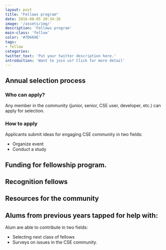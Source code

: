 ```yaml
---
layout: post
title: "Fellows program"
date: 2016-08-05 20:34:26
image: '/assets/img/'
description: 'Fellows program'
main-class: 'fellow'
color: '#7D669E'
tags:
- fellow
categories:
twitter_text: 'Put your twitter description here.'
introduction: 'Want to join us? Click for more detail'
---
```


## Annual selection process

### Who can apply?

Any member in the community (junior, senior, CSE user, developer, etc.) can apply for selection.

### How to apply

Applicants submit ideas for engaging CSE community in two fields:   
 
 * Organize event
 * Conduct a study

## Funding for fellowship program.

## Recognition fellows 

## Resources for the community

## Alums from previous years tapped for help with:

Alum are able to contribute in two fields:

 * Selecting next class of fellows
 * Surveys on issues in the CSE community.
